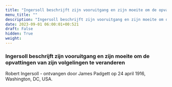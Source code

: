 ```yaml
---
title: "Ingersoll beschrijft zijn vooruitgang en zijn moeite om de opvattingen van zijn volgelingen te veranderen"
menu_title: ""
description: "Ingersoll beschrijft zijn vooruitgang en zijn moeite om de opvattingen van zijn volgelingen te veranderen"
date: 2023-09-01 06:00:01+00:521
draft: False
hidden: True
weight:
---
```

### Ingersoll beschrijft zijn vooruitgang en zijn moeite om de opvattingen van zijn volgelingen te veranderen

Robert Ingersoll - ontvangen door James Padgett op 24 april 1916, Washington, DC, USA.
